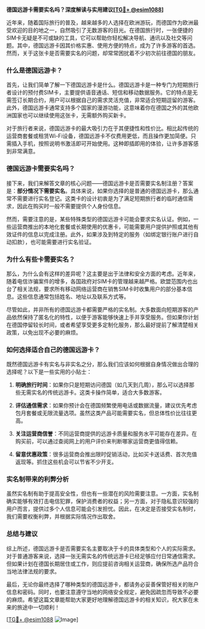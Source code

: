 **德国远游卡需要实名吗？深度解读与实用建议[[TG💪+ @esim1088](https://t.me/s/esim1088)]**

近年来，随着国际旅行的普及，越来越多的人选择在欧洲游玩，而德国作为欧洲最受欢迎的目的地之一，自然吸引了无数游客的目光。在德国旅行时，一张便捷的SIM卡无疑是不可或缺的工具，它可以帮助你轻松解决导航、通讯以及社交等问题。其中，德国远游卡因其价格实惠、使用方便的特点，成为了许多游客的首选。然而，关于这张卡是否需要实名的问题，却常常困扰着不少初次前往德国的朋友。

### **什么是德国远游卡？**

首先，让我们简单了解一下德国远游卡是什么。德国远游卡是一种专门为短期旅行者设计的预付费SIM卡，主要提供语音通话、短信和移动数据服务。它的特点是无需签订长期合约，用户可以根据自己的需求灵活充值，非常适合短期逗留的游客。此外，德国远游卡通常支持多个国家的漫游功能，这意味着你在德国之外的其他欧洲国家也可以继续使用这张卡，无需额外购买新卡。

对于旅行者来说，德国远游卡的最大吸引力在于其便捷性和性价比。相比起传统的运营商套餐或租赁Wi-Fi设备，德国远游卡不仅费用更低，而且操作更加简便。只需插入手机，按照说明书激活即可开始使用。这种即插即用的体验，让许多游客感到非常满意。

### **德国远游卡需要实名吗？**

接下来，我们来解答文章的核心问题——德国远游卡是否需要实名制注册？答案是：**部分情况下需要实名**。具体来说，如果你选择的是普通的德国远游卡，那么通常不需要进行实名登记。这类卡的设计初衷是为了满足短期旅行者的临时通信需求，因此在购买时一般不需要提供个人身份信息。

然而，需要注意的是，某些特殊类型的德国远游卡可能会要求实名认证。例如，一些运营商推出的本地化套餐或长期使用的优惠卡，可能需要用户提供护照或其他有效证件的信息以完成注册。此外，如果涉及到特定的服务（如绑定银行账户进行自动扣款），也可能需要进行实名验证。

### **为什么有些卡需要实名？**

那么，为什么会有这样的差异呢？这主要是出于法律和安全方面的考虑。近年来，随着电信诈骗案件的增多，各国政府对SIM卡的管理越来越严格。欧盟范围内也出台了相关法规，要求所有移动网络运营商在销售SIM卡时收集用户的部分基本信息。这些信息通常包括姓名、地址以及联系方式等。

尽管如此，并非所有的德国远游卡都需要严格的实名制。大多数面向短期游客的产品依然保持了匿名化的特性，以便于游客能够快速上手并享受服务。但如果你计划在德国停留较长时间，或者希望享受更多定制化服务，那么最好提前了解清楚相关政策，以免出现不必要的麻烦。

### **如何选择适合自己的德国远游卡？**

既然德国远游卡有实名与非实名之分，那么我们应该如何根据自身情况做出合理的选择呢？以下是一些实用的小贴士：

1. **明确旅行时间**：如果你只是短期访问德国（如几天到几周），那么可以选择那些无需实名的传统远游卡。这类卡操作简单，适合大多数游客。
   
2. **评估通信需求**：如果你预计会在德国频繁使用电话或数据流量，建议优先考虑包月套餐或无限流量选项。虽然这类产品可能需要实名，但总体性价比往往更高。

3. **关注运营商信誉**：不同运营商提供的远游卡质量和服务水平可能存在差异。在购买前，可以通过查阅网上的用户评价来判断哪家运营商更值得信赖。

4. **留意优惠政策**：很多运营商会推出限时促销活动，比如买卡送话费、首次充值返现等。抓住这些机会可以节省不少开支。

### **实名制带来的利弊分析**

虽然实名制有助于提高安全性，但也有一些潜在的风险需要注意。一方面，实名制确实能够有效打击电信犯罪，保护消费者的权益；另一方面，对于隐私意识较强的用户而言，提供过多个人信息可能会引发担忧。因此，在决定是否接受实名制时，我们需要权衡利弊，并根据实际情况作出取舍。

### **总结与建议**

综上所述，德国远游卡是否需要实名主要取决于卡的具体类型和个人的实际需求。对于普通游客来说，选择一张无需实名的传统远游卡已经足够应付日常通信需求。但如果计划在德国长期居住或工作，则应提前咨询相关运营商，确保所选产品符合当地法律法规的要求。

最后，无论你最终选择了哪种类型的德国远游卡，都请务必妥善保管好相关的账户信息和密码。同时，也要注意遵守当地的网络安全规定，避免因疏忽而导致不必要的麻烦。希望这篇文章能帮助大家更好地理解德国远游卡的相关知识，祝大家在未来的旅途中一切顺利！

[[TG💪+ @esim1088](https://t.me/s/esim1088) ![Image](https://i.postimg.cc/4NQfJmqS/Snipaste-2025-05-13-00-14-12.png)]
